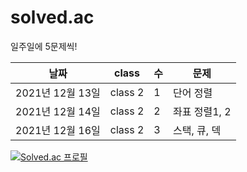 # solved.ac
일주일에 5문제씩!


|날짜|class|수|문제|
|------|---|---|---|
|2021년 12월 13일|class 2|1|단어 정렬|
|2021년 12월 14일|class 2|2|좌표 정렬1, 2|
|2021년 12월 16일|class 2|3|스택, 큐, 덱|

[![Solved.ac
프로필](http://mazassumnida.wtf/api/generate_badge?boj=ansehoon1999)](https://solved.ac/ansehoon1999)
